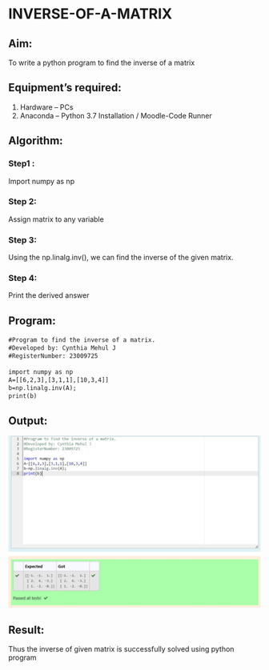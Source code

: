 # INVERSE-OF-A-MATRIX
## Aim:
To write a python program to find the inverse of a matrix
## Equipment’s required:
1. 	Hardware – PCs
2. 	Anaconda – Python 3.7 Installation / Moodle-Code Runner
## Algorithm:
### Step1 : 
Import numpy as np
### Step 2: 
Assign matrix to any variable
### Step 3: 
Using the np.linalg.inv(), we can find the inverse of the given matrix.
### Step 4: 
Print the derived answer

## Program:
```
#Program to find the inverse of a matrix.
#Developed by: Cynthia Mehul J
#RegisterNumber: 23009725

import numpy as np
A=[[6,2,3],[3,1,1],[10,3,4]]
b=np.linalg.inv(A);
print(b)
```
## Output:
![label](/Inverse%20of%20matrix.jpg)

## Result:
Thus the inverse of given matrix is successfully solved using python program

